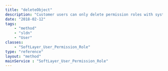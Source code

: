 ```yaml
---
title: "deleteObject"
description: "Customer users can only delete permission roles with systemFlag set to false.  The SYSTEM type is reserved for internal use. The user who is creating the permission role must have the permission to manage users. "
date: "2018-02-12"
tags:
    - "method"
    - "sldn"
    - "User"
classes:
    - "SoftLayer_User_Permission_Role"
type: "reference"
layout: "method"
mainService : "SoftLayer_User_Permission_Role"
---
```

